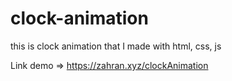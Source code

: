 # clock-animation
this is clock animation that I made with html, css, js

Link demo => https://zahran.xyz/clockAnimation
